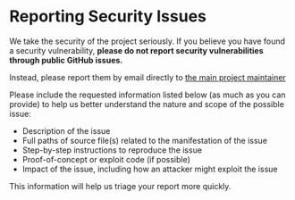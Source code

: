 # Reporting Security Issues

We take the security of the project seriously. If you believe you have found a security vulnerability, **please do not report security vulnerabilities through public GitHub issues.**

Instead, please report them by email directly to [the main project maintainer](mailto:dimazuien@gmail.com)

Please include the requested information listed below (as much as you can provide) to help us better understand the nature and scope of the possible issue:

- Description of the issue
- Full paths of source file(s) related to the manifestation of the issue
- Step-by-step instructions to reproduce the issue
- Proof-of-concept or exploit code (if possible)
- Impact of the issue, including how an attacker might exploit the issue

This information will help us triage your report more quickly.
